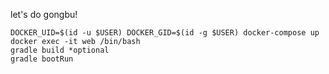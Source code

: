 let's do gongbu!

```
DOCKER_UID=$(id -u $USER) DOCKER_GID=$(id -g $USER) docker-compose up
docker exec -it web /bin/bash
gradle build *optional
gradle bootRun
```
